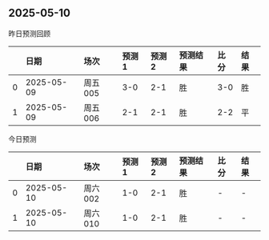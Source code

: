 

 ## 2025-05-10

昨日预测回顾

|    | 日期         | 场次    | 预测1   | 预测2   | 预测结果   | 比分   | 结果   |
|---:|:-----------|:------|:------|:------|:-------|:-----|:-----|
|  0 | 2025-05-09 | 周五005 | 3-0   | 2-1   | 胜      | 3-0  | 胜    |
|  1 | 2025-05-09 | 周五006 | 2-1   | 2-1   | 胜      | 2-2  | 平    |

今日预测

|    | 日期         | 场次    | 预测1   | 预测2   | 预测结果   | 比分   | 结果   |
|---:|:-----------|:------|:------|:------|:-------|:-----|:-----|
|  0 | 2025-05-10 | 周六002 | 1-0   | 2-1   | 胜      | -    | -    |
|  1 | 2025-05-10 | 周六010 | 1-0   | 2-1   | 胜      | -    | -    |
